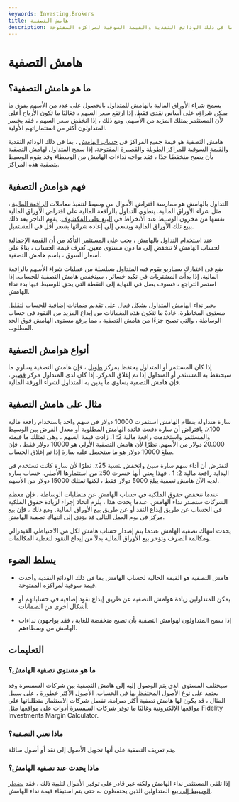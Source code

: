 ```yaml
---
keywords: Investing,Brokers
title: هامش التصفية
description: هامش التصفية في التداول بالهامش هو القيمة الحالية لحساب الهامش بما في ذلك الودائع النقدية والقيمة السوقية لمراكزه المفتوحة.
---
```


# هامش التصفية
## ما هو هامش التصفية؟

يسمح شراء الأوراق المالية بالهامش للمتداول بالحصول على عدد من الأسهم يفوق ما يمكن شراؤه على أساس نقدي فقط. إذا ارتفع سعر السهم ، فغالبًا ما تكون الأرباح أعلى لأن المستثمر يمتلك المزيد من الأسهم. ومع ذلك ، إذا انخفض سعر السهم ، فقد يخسر المتداولون أكثر من استثماراتهم الأولية.

هامش التصفية هو قيمة جميع المراكز في [حساب الهامش](/marginaccount) ، بما في ذلك الودائع النقدية والقيمة السوقية للمراكز الطويلة والقصيرة المفتوحة. إذا سمح المتداول لهامش التصفية بأن يصبح منخفضًا جدًا ، فقد يواجه نداءات الهامش من الوسطاء وقد يقوم الوسيط بتصفية هذه المراكز.

## فهم هوامش التصفية

التداول بالهامش هو ممارسة اقتراض الأموال من وسيط لتنفيذ معاملات [الرافعة المالية](/leverage) ، مثل شراء الأوراق المالية. ينطوي التداول بالرافعة المالية على اقتراض الأوراق المالية نفسها من مخزون الوسيط عند الانخراط في [البيع على المكشوف](/shortselling). يقوم التاجر بعد ذلك ببيع تلك الأوراق المالية ويسعى إلى إعادة شرائها بسعر أقل في المستقبل.

عند استخدام التداول بالهامش ، يجب على المستثمر التأكد من أن القيمة الإجمالية لحساب الهامش لا تنخفض إلى ما دون مستوى معين. تُعرف قيمة الحساب ، بناءً على أسعار السوق ، باسم هامش التصفية.

ضع في اعتبارك سيناريو يقوم فيه المتداول بسلسلة من عمليات شراء الأسهم بالرافعة المالية. إذا بدأت المشتريات في تكبد خسائر ، سينخفض هامش التصفية للحساب. إذا استمر التراجع ، فسوف يصل في النهاية إلى النقطة التي يحق للوسيط فيها بدء نداء الهامش.

يجبر نداء الهامش المتداول بشكل فعال على تقديم ضمانات إضافية للحساب لتقليل مستوى المخاطرة. عادةً ما تتكون هذه الضمانات من إيداع المزيد من النقود في حساب الوساطة ، والتي تصبح جزءًا من هامش التصفية ، مما يرفع مستوى الهامش فوق الحد المطلوب.

## أنواع هوامش التصفية

إذا كان المستثمر أو المتداول يحتفظ بمركز [طويل](/long) ، فإن هامش التصفية يساوي ما سيحتفظ به المستثمر أو المتداول إذا تم إغلاق المركز. إذا كان لدى المتداول مركز [قصير](/short) ، فإن هامش التصفية يساوي ما يدين به المتداول لشراء الورقة المالية.

## مثال على هامش التصفية

سارة متداولة بنظام الهامش استثمرت 10000 دولار في سهم واحد باستخدام رافعة مالية 100٪. بافتراض أن سارة دفعت فائدة الهامش المطلوبة أو معدل القرض بين الوسيط والمستثمر واستخدمت رافعة مالية 2: 1. زادت قيمة السهم ، وهي تمتلك ما قيمته 20.000 دولار من الأسهم. نظرًا لأن هامش التصفية الأولي هو 10000 دولار فقط ، فإن مبلغ 10000 دولار هو ما ستحصل عليه سارة إذا تم إغلاق الحساب.

لنفترض أن أداء سهم سارة سيئ وانخفض بنسبة 25٪. نظرًا لأن سارة كانت تستخدم في البداية رافعة مالية 2: 1 ، فهذا يعني أنها خسرت 50٪ من استثمارها الأصلي. حساب سارة لديه الآن هامش تصفية يبلغ 5000 دولار فقط ، لكنها تمتلك 15000 دولار من الأسهم.

عندما تنخفض حقوق الملكية في حساب الهامش عن متطلبات الوساطة ، فإن معظم الشركات ستصدر نداء الهامش. عندما يحدث هذا ، يلزم اتخاذ إجراء لزيادة حقوق الملكية في الحساب عن طريق إيداع النقد أو عن طريق بيع الأوراق المالية. ومع ذلك ، فإن بيع مركز في يوم العمل التالي قد يؤدي إلى انتهاك تصفية الهامش.

يحدث انتهاك تصفية الهامش عندما يتم إصدار حساب هامش لكل من الاحتياطي الفيدرالي ومكالمة الصرف وتؤخر بيع الأوراق المالية بدلاً من إيداع النقود لتغطية المكالمات.

## يسلط الضوء

- هامش التصفية هو القيمة الحالية لحساب الهامش بما في ذلك الودائع النقدية وأحدث قيمة سوقية لمراكزه المفتوحة.

- يمكن للمتداولين زيادة هوامش التصفية عن طريق إيداع نقود إضافية في حساباتهم أو أشكال أخرى من الضمانات.

- إذا سمح المتداولون لهوامش التصفية بأن تصبح منخفضة للغاية ، فقد يواجهون نداءات الهامش من وسطاءهم.

## التعليمات

### ما هو مستوى تصفية الهامش؟

سيختلف المستوى الذي يتم الوصول إليه إلى هامش التصفية بين شركات السمسرة وقد يعتمد على نوع الأصول المحتفظ بها في الحساب. الأصول الأكثر خطورة ، على سبيل المثال ، قد يكون لها هامش تصفية أكثر صرامة. تفصل شركات الاستثمار متطلباتها على مواقعها الإلكترونية وغالبًا ما توفر شركات السمسرة أدوات على مواقعها مثل Fidelity Investments Margin Calculator.

### ماذا تعني التصفية؟

يتم تعريف التصفية على أنها تحويل الأصول إلى نقد أو أصول سائلة.

### ماذا يحدث عند تصفية الهامش؟

إذا تلقى المستثمر نداء الهامش ولكنه غير قادر على توفير الأموال لتلبية ذلك ، فقد [يضطر الوسيط إلى بيع](/forcedliquidation) المتداولين الذين يحتفظون به حتى يتم استيفاء قيمة نداء الهامش.

